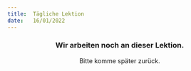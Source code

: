 ```yaml
---
title:  Tägliche Lektion
date:   16/01/2022
---
```


### <center>Wir arbeiten noch an dieser Lektion.</center>
<center>Bitte komme später zurück.</center>